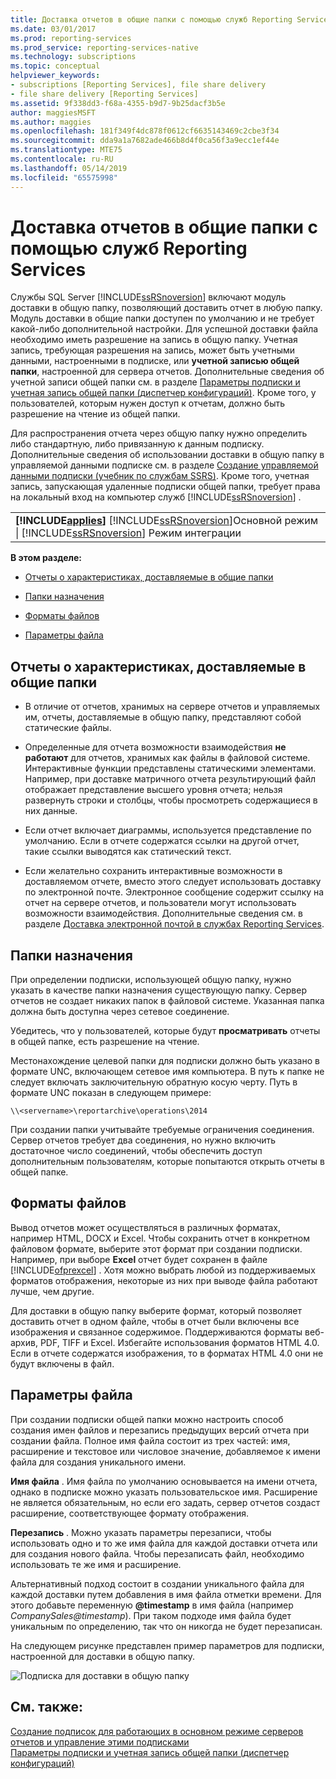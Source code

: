 ```yaml
---
title: Доставка отчетов в общие папки с помощью служб Reporting Services | Документы Майкрософт
ms.date: 03/01/2017
ms.prod: reporting-services
ms.prod_service: reporting-services-native
ms.technology: subscriptions
ms.topic: conceptual
helpviewer_keywords:
- subscriptions [Reporting Services], file share delivery
- file share delivery [Reporting Services]
ms.assetid: 9f338dd3-f68a-4355-b9d7-9b25dacf3b5e
author: maggiesMSFT
ms.author: maggies
ms.openlocfilehash: 181f349f4dc878f0612cf6635143469c2cbe3f34
ms.sourcegitcommit: dda9a1a7682ade466b8d4f0ca56f3a9ecc1ef44e
ms.translationtype: MTE75
ms.contentlocale: ru-RU
ms.lasthandoff: 05/14/2019
ms.locfileid: "65575998"
---
```

# <a name="file-share-delivery-in-reporting-services"></a>Доставка отчетов в общие папки с помощью служб Reporting Services
  Службы SQL Server [!INCLUDE[ssRSnoversion](../../includes/ssrsnoversion-md.md)] включают модуль доставки в общую папку, позволяющий доставить отчет в любую папку. Модуль доставки в общие папки доступен по умолчанию и не требует какой-либо дополнительной настройки. Для успешной доставки файла необходимо иметь разрешение на запись в общую папку. Учетная запись, требующая разрешения на запись, может быть учетными данными, настроенными в подписке, или **учетной записью общей папки**, настроенной для сервера отчетов. Дополнительные сведения об учетной записи общей папки см. в разделе [Параметры подписки и учетная запись общей папки (диспетчер конфигураций)](../../reporting-services/install-windows/subscription-settings-and-a-file-share-account-configuration-manager.md). Кроме того, у пользователей, которым нужен доступ к отчетам, должно быть разрешение на чтение из общей папки.  
  
 Для распространения отчета через общую папку нужно определить либо стандартную, либо привязанную к данным подписку. Дополнительные сведения об использовании доставки в общую папку в управляемой данными подписке см. в разделе [Создание управляемой данными подписки (учебник по службам SSRS)](../../reporting-services/create-a-data-driven-subscription-ssrs-tutorial.md). Кроме того, учетная запись, запускающая удаленные подписки общей папки, требует права на локальный вход на компьютер служб [!INCLUDE[ssRSnoversion](../../includes/ssrsnoversion-md.md)] .  
  
||  
|-|  
|**[!INCLUDE[applies](../../includes/applies-md.md)]** [!INCLUDE[ssRSnoversion](../../includes/ssrsnoversion-md.md)]Основной режим &#124; [!INCLUDE[ssRSnoversion](../../includes/ssrsnoversion-md.md)] Режим интеграции|  
  
 **В этом разделе:**  
  
-   [Отчеты о характеристиках, доставляемые в общие папки](#bkmk_Characteristics)  
  
-   [Папки назначения](#bkmk_target_folders)  
  
-   [Форматы файлов](#bkmk_file_formats)  
  
-   [Параметры файла](#bkmk_file_options)  
  
##  <a name="bkmk_Characteristics"></a> Отчеты о характеристиках, доставляемые в общие папки  
  
-   В отличие от отчетов, хранимых на сервере отчетов и управляемых им, отчеты, доставляемые в общую папку, представляют собой статические файлы.  
  
-   Определенные для отчета возможности взаимодействия **не работают** для отчетов, хранимых как файлы в файловой системе. Интерактивные функции представлены статическими элементами. Например, при доставке матричного отчета результирующий файл отображает представление высшего уровня отчета; нельзя развернуть строки и столбцы, чтобы просмотреть содержащиеся в них данные.  
  
-   Если отчет включает диаграммы, используется представление по умолчанию. Если в отчете содержатся ссылки на другой отчет, такие ссылки выводятся как статический текст.  
  
-   Если желательно сохранить интерактивные возможности в доставляемом отчете, вместо этого следует использовать доставку по электронной почте. Электронное сообщение содержит ссылку на отчет на сервере отчетов, и пользователи могут использовать возможности взаимодействия. Дополнительные сведения см. в разделе [Доставка электронной почтой в службах Reporting Services](../../reporting-services/subscriptions/e-mail-delivery-in-reporting-services.md).  
  
##  <a name="bkmk_target_folders"></a> Папки назначения  
 При определении подписки, использующей общую папку, нужно указать в качестве папки назначения существующую папку. Сервер отчетов не создает никаких папок в файловой системе. Указанная папка должна быть доступна через сетевое соединение.  
  
 Убедитесь, что у пользователей, которые будут **просматривать** отчеты в общей папке, есть разрешение на чтение.  
  
 Местонахождение целевой папки для подписки должно быть указано в формате UNC, включающем сетевое имя компьютера. В путь к папке не следует включать заключительную обратную косую черту. Путь в формате UNC показан в следующем примере:  
  
```  
\\<servername>\reportarchive\operations\2014  
```  
  
 При создании папки учитывайте требуемые ограничения соединения. Сервер отчетов требует два соединения, но нужно включить достаточное число соединений, чтобы обеспечить доступ дополнительным пользователям, которые попытаются открыть отчеты в общей папке.  
  
##  <a name="bkmk_file_formats"></a> Форматы файлов  
 Вывод отчетов может осуществляться в различных форматах, например HTML, DOCX и Excel. Чтобы сохранить отчет в конкретном файловом формате, выберите этот формат при создании подписки. Например, при выборе **Excel** отчет будет сохранен в файле [!INCLUDE[ofprexcel](../../includes/ofprexcel-md.md)] . Хотя можно выбрать любой из поддерживаемых форматов отображения, некоторые из них при выводе файла работают лучше, чем другие.  
  
 Для доставки в общую папку выберите формат, который позволяет доставить отчет в одном файле, чтобы в отчет были включены все изображения и связанное содержимое. Поддерживаются форматы веб-архив, PDF, TIFF и Excel. Избегайте использования форматов HTML 4.0. Если в отчете содержатся изображения, то в форматах HTML 4.0 они не будут включены в файл.  
  
##  <a name="bkmk_file_options"></a> Параметры файла  
 При создании подписки общей папки можно настроить способ создания имен файлов и перезапись предыдущих версий отчета при создании файла. Полное имя файла состоит из трех частей: имя, расширение и текстовое или числовое значение, добавляемое к имени файла для создания уникального имени.  
  
 **Имя файла** . Имя файла по умолчанию основывается на имени отчета, однако в подписке можно указать пользовательское имя. Расширение не является обязательным, но если его задать, сервер отчетов создаст расширение, соответствующее формату отображения.  
  
 **Перезапись** . Можно указать параметры перезаписи, чтобы использовать одно и то же имя файла для каждой доставки отчета или для создания нового файла. Чтобы перезаписать файл, необходимо использовать те же имя и расширение.  
  
 Альтернативный подход состоит в создании уникального файла для каждой доставки путем добавления в имя файла отметки времени. Для этого добавьте переменную **@timestamp** в имя файла (например *CompanySales@timestamp*). При таком подходе имя файла будет уникальным по определению, так что он никогда не будет перезаписан.  
  
 На следующем рисунке представлен пример параметров для подписки, настроенной для доставки в общую папку.  
  
 ![Подписка для доставки в общую папку](../../reporting-services/subscriptions/media/ssrs-file-share-subscription.png "Подписка для доставки в общую папку")  
  
## <a name="see-also"></a>См. также:  
 [Создание подписок для работающих в основном режиме серверов отчетов и управление этими подписками](../../reporting-services/subscriptions/create-and-manage-subscriptions-for-native-mode-report-servers.md)   
 [Параметры подписки и учетная запись общей папки (диспетчер конфигураций)](../../reporting-services/install-windows/subscription-settings-and-a-file-share-account-configuration-manager.md)  
  
  
